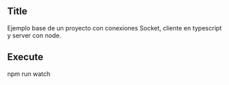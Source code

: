 ## Title
Ejemplo base de un proyecto con conexiones Socket, cliente en typescript y server con node.

## Execute

npm run watch